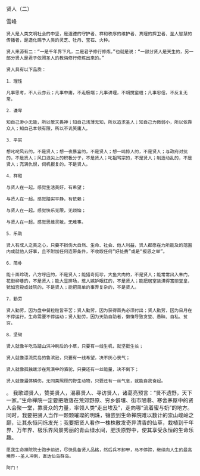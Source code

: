 贤人（二）

雪峰


    贤人是人类文明社会的中坚，是道德的守护者、祥和秩序的维护者、真理的捍卫者、圣人智慧的传播者，是造化赐予人类的灵芝、牡丹、宝石、火种。

    贤人来源有二：“一是千年界下凡，二是君子修行修炼。”也就是说：“一部分贤人是天生的，另一部分贤人是君子依照圣人的教诲修行修炼出来的。”

    贤人具有以下品质：

    1．理性

    凡事思考，不人云亦云；凡事中庸，不走极端；凡事讲理，不胡搅蛮缠；凡事忠信，不反复无常。

    2．谦卑

    知自己渺小无能，所以敬天畏神；知自己浅薄无知，所以追求圣人；知自己力微弱小，所以依靠众人；知自己本领有限，所以不讥笑庸人。

    3．平实

    想叱咤风云的，不是贤人；想一夜暴富的，不是贤人；想一鸣惊人的，不是贤人；与政府对抗的，不是贤人；风口浪尖上的积极分子，不是贤人；叱祖骂宗的，不是贤人；制造动乱的，不是贤人；充满仇恨，伺机报复的，不是贤人。

    4．祥和

    与贤人在一起，感觉生活美好，有希望；

    与贤人在一起，感觉踏实平静，有依赖；

    与贤人在一起，感觉快乐无限，无烦恼；

    与贤人在一起，感觉思维灵敏，无难事。

    5．乐助

    贤人有成人之美之心，只要不损伤大自然、生命、社会、他人利益，贤人都愿在力所能及的范围内成就他人好事，且不附加任何连带条件，不收取任何“好处费”或是“报恩之举”。

    6．简朴

    能十面玲珑，八方呼应的，不是贤人；能猎奇觅珍，大鱼大肉的，不是贤人；能常常出入朱门，花街柳巷的，不是贤人；能大显排场，惹人嫉妒眼红的，不是贤人；能把居室装潢得富丽堂皇，犹如宫殿或妓院的，不是贤人；能把简单的事弄复杂的，不是贤人。

    7．勤劳

    贤人勤劳，因为盘中餐粒粒皆辛苦；贤人勤劳，因为获得首先必须付出；贤人勤劳，因为日月在不停运行，生命需要不停运动；贤人勤劳，因为天助自助者，懒惰导致贪婪、愚昧、自私、贫穷。

    8．坚韧

    贤人就像羊吃马踏山洪冲刷后的小草，只要有一线生机，就坚挺生长；

    贤人就像漂流荒岛的鲁滨逊，只要有一线希望，决不灰心丧气；

    贤人就像孤独跋涉在荒漠中的骆驼，只要还有一丝能量，决不倒下；

    贤人就像遍体鳞伤，无同类照顾的野生动物，只要还有一丝气息，就能自我奋起。
。
    我歌颂贤人，赞美贤人，渴慕贤人、寻访贤人，诸葛亮预言：“贤不遗野，天下一家。”生命禅院一定要把散落在荒郊野原、穷乡僻壤、街市陋巷、寒舍茅屋中的贤人会聚一堂，靠贤众的力量，率领人类“走出埃及”，走向哪“流着蜜与奶”的地方。同时，我要把贤人当作一颗颗璀璨的明珠，镶嵌到生命禅院难以数计的崇山峻岭之巅，让其永恒闪烁发光；我要把贤人看作一株株散发奇异清香的仙草，栽植到千年界、万年界、极乐界风景秀丽的青山绿水间，肥沃原野中，使其享受永恒的生命乐趣。

    愿我生命禅院院士跑步前进，尽快具备贤人品格，然后兵不卸甲，马不停蹄，继续向人生的最高境界--圣人冲刺，直达仙岛群岛。

    阿门！




